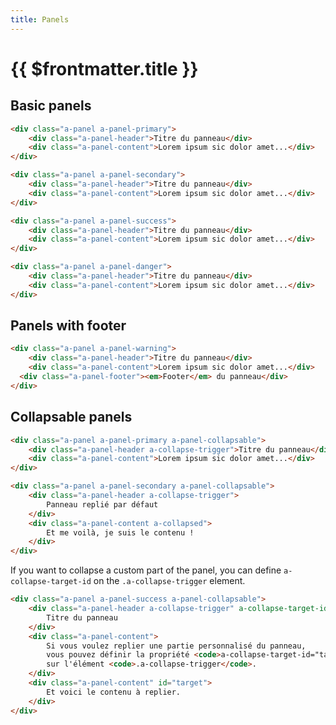 ```yaml
---
title: Panels
---
```


# {{ $frontmatter.title }}

## Basic panels

<PreviewAndCopyCode>

```html
<div class="a-panel a-panel-primary">
	<div class="a-panel-header">Titre du panneau</div>
	<div class="a-panel-content">Lorem ipsum sic dolor amet...</div>
</div>
```

```html
<div class="a-panel a-panel-secondary">
	<div class="a-panel-header">Titre du panneau</div>
	<div class="a-panel-content">Lorem ipsum sic dolor amet...</div>
</div>
```

```html
<div class="a-panel a-panel-success">
	<div class="a-panel-header">Titre du panneau</div>
	<div class="a-panel-content">Lorem ipsum sic dolor amet...</div>
</div>
```

```html
<div class="a-panel a-panel-danger">
	<div class="a-panel-header">Titre du panneau</div>
	<div class="a-panel-content">Lorem ipsum sic dolor amet...</div>
</div>
```

</PreviewAndCopyCode>

## Panels with footer

<PreviewAndCopyCode>

```html
<div class="a-panel a-panel-warning">
	<div class="a-panel-header">Titre du panneau</div>
	<div class="a-panel-content">Lorem ipsum sic dolor amet...</div>
  <div class="a-panel-footer"><em>Footer</em> du panneau</div>
</div>
```

</PreviewAndCopyCode>


## Collapsable panels

<PreviewAndCopyCode>

```html
<div class="a-panel a-panel-primary a-panel-collapsable">
	<div class="a-panel-header a-collapse-trigger">Titre du panneau</div>
	<div class="a-panel-content">Lorem ipsum sic dolor amet...</div>
</div>
```

```html
<div class="a-panel a-panel-secondary a-panel-collapsable">
	<div class="a-panel-header a-collapse-trigger">
		Panneau replié par défaut
	</div>
	<div class="a-panel-content a-collapsed">
		Et me voilà, je suis le contenu !
	</div>
</div>
```

</PreviewAndCopyCode>

If you want to collapse a custom part of the panel,
you can define `a-collapse-target-id` on the `.a-collapse-trigger` element.

<PreviewAndCopyCode>

```html
<div class="a-panel a-panel-success a-panel-collapsable">
	<div class="a-panel-header a-collapse-trigger" a-collapse-target-id="target">
		Titre du panneau
	</div>
	<div class="a-panel-content">
		Si vous voulez replier une partie personnalisé du panneau,
		vous pouvez définir la propriété <code>a-collapse-target-id="targetId"</code>
		sur l'élément <code>.a-collapse-trigger</code>.
	</div>
	<div class="a-panel-content" id="target">
		Et voici le contenu à replier.
	</div>
</div>
```

</PreviewAndCopyCode>
